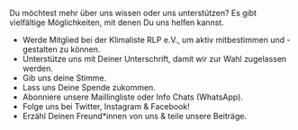 Du möchtest mehr über uns wissen oder uns unterstützen? Es gibt vielfältige Möglichkeiten, mit denen Du uns helfen kannst.

- Werde Mitglied bei der Klimaliste RLP e.V., um  aktiv mitbestimmen und -gestalten zu können.
- Unterstütze uns mit Deiner Unterschrift, damit wir zur Wahl zugelassen werden.
- Gib uns deine Stimme.
- Lass uns Deine Spende zukommen.
- Abonniere unsere Maillingliste oder Info Chats (WhatsApp).
- Folge uns bei Twitter, Instagram & Facebook!
- Erzähl Deinen Freund*innen von uns & teile unsere Beiträge.
